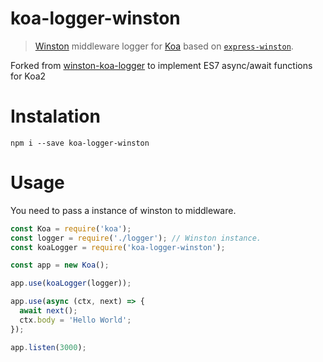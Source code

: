# koa-logger-winston

> [Winston](https://github.com/winstonjs/winston) middleware logger for [Koa](https://github.com/koajs/koa) based on [`express-winston`](https://github.com/bithavoc/express-winston).

Forked from [winston-koa-logger](https://github.com/Carlangueitor/winston-koa-logger) to implement ES7 async/await functions for Koa2

# Instalation
    npm i --save koa-logger-winston

# Usage
You need to pass a instance of winston to middleware.

```js
const Koa = require('koa');
const logger = require('./logger'); // Winston instance.
const koaLogger = require('koa-logger-winston');

const app = new Koa();

app.use(koaLogger(logger));

app.use(async (ctx, next) => {
  await next();
  ctx.body = 'Hello World';
});

app.listen(3000);
```
